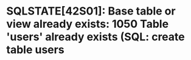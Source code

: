
# SQLSTATE[42S01]: Base table or view already exists: 1050 Table 'users' already exists (SQL: create table users
